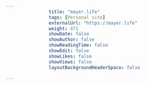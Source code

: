 ```yaml
---
                title: "mayer.life"
                tags: [Personal site]
                externalUrl: "https://mayer.life"
                weight: 471
                showDate: false
                showAuthor: false
                showReadingTime: false
                showEdit: false
                showLikes: false
                showViews: false
                layoutBackgroundHeaderSpace: false
                
---
```

